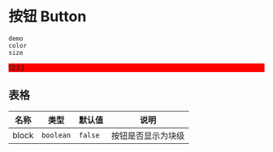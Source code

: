 <div>

# 按钮 Button 
    
```
demo
color
size
```

<div style="background: red">
1232
<HelloWorld name="xx">
</HelloWorld>
</div>


 ## 表格
| 名称 | 类型 | 默认值 | 说明 |
| --- | --- | --- | --- |
| block | `boolean` | `false` | 按钮是否显示为块级 |

<HelloWorld>
</HelloWorld>
</div>

